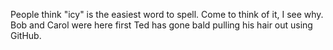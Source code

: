 People think "icy" is the easiest word to spell. Come to think of it, I see why.
Bob and Carol were here first
Ted has gone bald pulling his hair out using GitHub.
